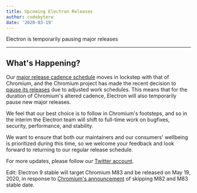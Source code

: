```yaml
---
title: Upcoming Electron Releases
author: codebytere
date: '2020-03-19'
---
```


Electron is temporarily pausing major releases

---

## What's Happening?

Our [major release cadence schedule](https://www.electronjs.org/blog/12-week-cadence) moves in lockstep with that of Chromium, and the Chromium project has made the recent decision to [pause its releases](https://blog.chromium.org/2020/03/upcoming-chrome-releases.html) due to adjusted work schedules. This means that for the duration of Chromium's altered cadence, Electron will also temporarily pause new major releases.

We feel that our best choice is to follow in Chromium's footsteps, and so in the interim the Electron team will shift to full-time work on bugfixes, security, performance, and stability.

We want to ensure that both our maintainers and our consumers' wellbeing is prioritized during this time, so we welcome your feedback and look forward to returning to our regular release schedule.

For more updates, please follow our [Twitter account](https://twitter.com/electronjs).

Edit: Electron 9 stable will target Chromium M83 and be released on May 19, 2020, in response to [Chromium's announcement](https://chromereleases.googleblog.com/2020/03/chrome-and-chrome-os-release-updates.html) of skipping M82 and M83 stable date.
